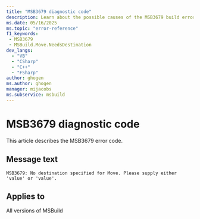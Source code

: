 ```yaml
---
title: "MSB3679 diagnostic code"
description: Learn about the possible causes of the MSB3679 build error, and get troubleshooting tips.
ms.date: 05/16/2025
ms.topic: "error-reference"
f1_keywords:
 - MSB3679
 - MSBuild.Move.NeedsDestination
dev_langs:
  - "VB"
  - "CSharp"
  - "C++"
  - "FSharp"
author: ghogen
ms.author: ghogen
manager: mijacobs
ms.subservice: msbuild
---
```


# MSB3679 diagnostic code

<!-- :::ErrorDefinitionDescription::: -->
<!-- :::editable-content name="introDescription"::: -->
This article describes the MSB3679 error code.
<!-- :::editable-content-end::: -->

## Message text

<!-- :::editable-content name="messageText"::: -->
`MSB3679: No destination specified for Move. Please supply either 'value' or 'value'.`
<!-- :::editable-content-end::: -->
<!-- MSB3679: No destination specified for Move. Please supply either "{0}" or "{1}". -->

<!-- :::editable-content name="postOutputDescription"::: -->
<!--
{StrBegin="MSB3679: "}
-->
<!-- :::editable-content-end::: -->
<!-- :::ErrorDefinitionDescription-end::: -->

## Applies to

All versions of MSBuild
